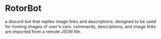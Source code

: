 # RotorBot
a discord bot that replies image links and descriptions. designed to be used for hosting images of user's cars.
commands, descriptions, and image links are imported from a remote JSON file.
